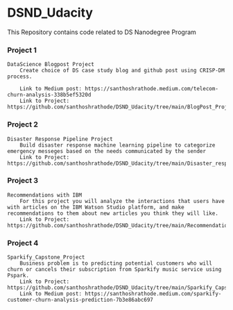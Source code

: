 # DSND_Udacity
This Repository contains code related to DS Nanodegree Program

### Project 1
    DataScience Blogpost Project
        Create choice of DS case study blog and github post using CRISP-DM process.
        
        Link to Medium post: https://santhoshrathode.medium.com/telecom-churn-analysis-338b5ef5320d
        Link to Project: https://github.com/santhoshrathode/DSND_Udacity/tree/main/BlogPost_Project1

### Project 2
    Disaster Response Pipeline Project
        Build disaster response machine learning pipeline to categorize emergency messeges based on the needs communicated by the sender
        Link to Project: https://github.com/santhoshrathode/DSND_Udacity/tree/main/Disaster_response_pipeline_project
        
        
### Project 3
    Recommendations with IBM
        For this project you will analyze the interactions that users have with articles on the IBM Watson Studio platform, and make recommendations to them about new articles you think they will like.
        Link to Project: https://github.com/santhoshrathode/DSND_Udacity/tree/main/Recommendations_with_IBM
        
        
### Project 4
    Sparkify_Capstone_Project
        Business problem is to predicting potential customers who will churn or cancels their subscription from Sparkify music service using Pspark.
        Link to Project: https://github.com/santhoshrathode/DSND_Udacity/tree/main/Sparkify_Capstone
        Link to Medium post: https://santhoshrathode.medium.com/sparkify-customer-churn-analysis-prediction-7b3e86abc697
        